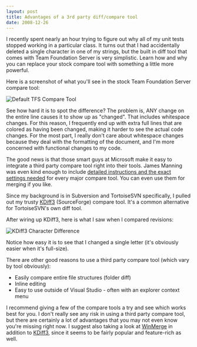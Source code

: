 ```yaml
---
layout: post
title: Advantages of a 3rd party diff/compare tool
date: 2008-12-26
---
```


I recently spent nearly an hour trying to figure out why all of my unit tests stopped working in a particular class. It turns out that I had accidentally deleted a single character in one of my strings, but the built in diff tool that comes with Team Foundation Server is very simplistic. Learn how and why you can replace your stock compare tool with something a little more powerful.

Here is a screenshot of what you'll see in the stock Team Foundation Server compare tool:

![Default TFS Compare Tool](image4.png) 

See how hard it is to spot the difference? The problem is, ANY change on the entire line causes it to show up as "changed". That includes whitespace changes. For this reason, I frequently end up with extra full lines that are colored as having been changed, making it harder to see the actual code changes. For the most part, I really don't care about whitespace changes because they deal with the formatting of the document, and I'm more concerned with functional changes to my code.

The good news is that those smart guys at Microsoft make it easy to integrate a third party compare tool right into their tools. James Manning was even kind enough to include [detailed instructions and the exact settings needed](http://blogs.msdn.com/jmanning/articles/535573.aspx) for every major compare tool. You can even use them for merging if you like.

Since my background is in Subversion and TortoiseSVN specifically, I pulled out my trusty [KDiff3](http://kdiff3.sourceforge.net/) (SourceForge) compare tool. It's a common alternative for TortoiseSVN's own diff tool.

After wiring up KDiff3, here is what I saw when I compared revisions:

![KDiff3 Character Difference](image5.png) 

Notice how easy it is to see that I changed a single letter (it's obviously easier when it's full-size).

There are other good reasons to use a third party compare tool (which vary by tool obviously):

* Easily compare entire file structures (folder diff)
* Inline editing
* Easy to use outside of Visual Studio - often with an explorer context menu 

I recommend giving a few of the compare tools a try and see which works best for you. I don't really see any risk in using a third party compare tool, but there are certainly a lot of advantages that you may not even know you're missing right now. I suggest also taking a look at [WinMerge](http://winmerge.org/) in addition to [KDiff3](http://kdiff3.sourceforge.net/), since it seems to be fairly popular and feature-rich as well.